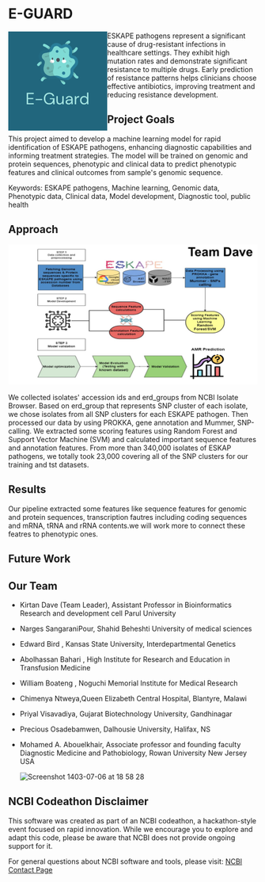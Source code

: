 # E-GUARD


<p> 
<img align="left" src="https://github.com/NCBI-Codeathons/amr-2024-team-dave/blob/main/genome/E-guard_logo.png" alt="My Image"> ESKAPE pathogens represent a significant cause of drug-resistant infections in healthcare settings. They exhibit high mutation rates and demonstrate significant resistance to multiple drugs. Early prediction of resistance patterns helps clinicians choose effective antibiotics, improving treatment and reducing resistance development.
</p>









## Project Goals

This project aimed to develop a machine learning model for rapid identification of ESKAPE pathogens, enhancing diagnostic capabilities and informing treatment strategies. The model will be trained on genomic and protein sequences, phenotypic and clinical data to predict phenotypic features and clinical outcomes from sample's genomic sequence. 

Keywords: ESKAPE pathogens, Machine learning, Genomic data, Phenotypic data, Clinical data, Model development, Diagnostic tool, public health



## Approach
![Workflow Image](https://github.com/NCBI-Codeathons/amr-2024-team-dave/blob/main/genome/workflow_team_dave.JPG)


We collected isolates' accession ids and erd_groups from NCBI Isolate Browser. Based on erd_group that represents SNP cluster of each isolate, we chose isolates from all SNP clusters for each ESKAPE pathogen. Then processed our data by using PROKKA, gene annotation and Mummer, SNP-calling. We extracted some scoring features using Random Forest and Support Vector Machine (SVM) and calculated important sequence features and annotation features.
From more than 340,000 isolates of ESKAP pathogens, we totally took 23,000 covering all of the SNP clusters for our training and tst datasets.

## Results
Our pipeline extracted some features like sequence features for genomic and protein sequences, transcription fautres including coding sequences and mRNA, tRNA and rRNA contents.we will work more to connect these featres to phenotypic ones.


## Future Work


## Our Team

- Kirtan Dave (Team Leader), Assistant Professor in Bioinformatics Research and development cell  Parul University 
- Narges SangaraniPour, Shahid Beheshti University of medical sciences 
- Edward Bird , Kansas State University, Interdepartmental Genetics
- Abolhassan Bahari , High Institute for Research and Education in Transfusion Medicine
- William Boateng , Noguchi Memorial Institute for Medical Research
- Chimenya Ntweya,Queen Elizabeth Central Hospital, Blantyre, Malawi
- Priyal Visavadiya, Gujarat Biotechnology University, Gandhinagar
- Precious Osadebamwen, Dalhousie University, Halifax, NS
- Mohamed A. Abouelkhair, Associate professor and founding faculty Diagnostic Medicine and Pathobiology, Rowan University New Jersey USA

  <img width="1440" alt="Screenshot 1403-07-06 at 18 58 28" src="https://github.com/user-attachments/assets/8d7ab937-cbcd-4afe-bea7-1fa8b5c03418">


## NCBI Codeathon Disclaimer
This software was created as part of an NCBI codeathon, a hackathon-style event focused on rapid innovation. While we encourage you to explore and adapt this code, please be aware that NCBI does not provide ongoing support for it.

For general questions about NCBI software and tools, please visit: [NCBI Contact Page](https://www.ncbi.nlm.nih.gov/home/about/contact/)


